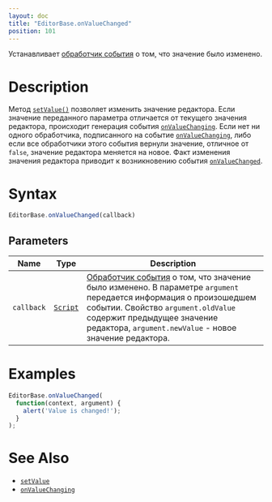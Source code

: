 ```yaml
---
layout: doc
title: "EditorBase.onValueChanged"
position: 101
---
```


Устанавливает [обработчик события](../../Script/) о том, что значение было изменено.

# Description

Метод [`setValue()`](../EditorBase.setValue/) позволяет изменить значение редактора. Если значение
переданного параметра отличается от текущего значения редактора, происходит генерация события
[`onValueChanging`](../EditorBase.onValueChanging/). Если нет ни одного обработчика, подписанного
на событие [`onValueChanging`](../EditorBase.onValueChanging/), либо если все обработчики этого
события вернули значение, отличное от `false`, значение редактора меняется на новое. Факт изменения
значения редактора приводит к возникновению события [`onValueChanged`](../EditorBase.onValueChanged/).

# Syntax

```js
EditorBase.onValueChanged(callback)
```

## Parameters

|Name|Type|Description|
|----|----|-----------|
|`callback`|[`Script`](../../Script/)|[Обработчик события](../../Script/) о том, что значение было изменено. В параметре `argument` передается информация о произошедшем событии. Свойство `argument.oldValue` содержит предыдущее значение редактора, `argument.newValue` - новое значение редактора.|

# Examples

```js
EditorBase.onValueChanged(
  function(context, argument) {
    alert('Value is changed!');
  }
);
```

# See Also

* [`setValue`](../EditorBase.setValue/)
* [`onValueChanging`](../EditorBase.onValueChanging/)
